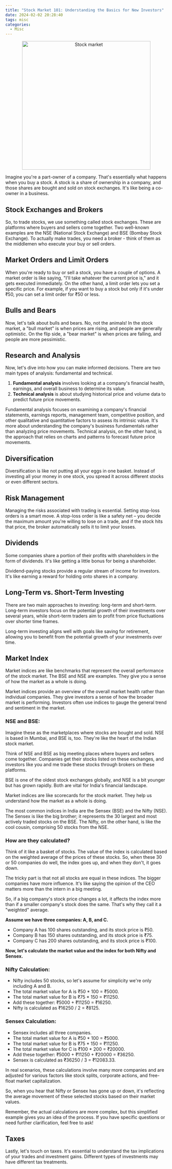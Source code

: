 ```yaml
---
title: "Stock Market 101: Understanding the Basics for New Investors"
date: 2024-02-02 20:28:40
tags: misc
categories:
  - Misc
---
```

<center>
    <img src="https://i.ibb.co/3rxc5J3/2199d24c-fbd0-42ff-8500-c948128d27b4.jpg" alt="Stock market" border="0" width="400px">
</center>

Imagine you're a part-owner of a company. That's essentially what happens when you buy a stock. A stock is a share of ownership in a company, and those shares are bought and sold on stock exchanges. It's like being a co-owner in a business.
<!--more-->

## Stock Exchanges and Brokers
So, to trade stocks, we use something called stock exchanges. These are platforms where buyers and sellers come together. Two well-known examples are the NSE (National Stock Exchange) and BSE (Bombay Stock Exchange). To actually make trades, you need a broker - think of them as the middlemen who execute your buy or sell orders.

## Market Orders and Limit Orders
When you're ready to buy or sell a stock, you have a couple of options. A market order is like saying, "I'll take whatever the current price is," and it gets executed immediately. On the other hand, a limit order lets you set a specific price. For example, if you want to buy a stock but only if it's under ₹50, you can set a limit order for ₹50 or less.

## Bulls and Bears
Now, let's talk about bulls and bears. No, not the animals! In the stock market, a "bull market" is when prices are rising, and people are generally optimistic. On the flip side, a "bear market" is when prices are falling, and people are more pessimistic.

## Research and Analysis
Now, let's dive into how you can make informed decisions. There are two main types of analysis: fundamental and technical.
<ol>
    <li><b>Fundamental analysis</b> involves looking at a company's financial health, earnings, and overall business to determine its value.</li>
    <li><b>Technical analysis</b> is about studying historical price and volume data to predict future price movements.</li>
</ol>

Fundamental analysis focuses on examining a company's financial statements, earnings reports, management team, competitive position, and other qualitative and quantitative factors to assess its intrinsic value. It's more about understanding the company's business fundamentals rather than analyzing price movements. Technical analysis, on the other hand, is the approach that relies on charts and patterns to forecast future price movements.

## Diversification
Diversification is like not putting all your eggs in one basket. Instead of investing all your money in one stock, you spread it across different stocks or even different sectors.

## Risk Management
Managing the risks associated with trading is essential. Setting stop-loss orders is a smart move. A stop-loss order is like a safety net – you decide the maximum amount you're willing to lose on a trade, and if the stock hits that price, the broker automatically sells it to limit your losses.

## Dividends
Some companies share a portion of their profits with shareholders in the form of dividends. It's like getting a little bonus for being a shareholder.

Dividend-paying stocks provide a regular stream of income for investors. It's like earning a reward for holding onto shares in a company.

## Long-Term vs. Short-Term Investing
There are two main approaches to investing: long-term and short-term. Long-term investors focus on the potential growth of their investments over several years, while short-term traders aim to profit from price fluctuations over shorter time frames.

Long-term investing aligns well with goals like saving for retirement, allowing you to benefit from the potential growth of your investments over time.

## Market Index
Market indices are like benchmarks that represent the overall performance of the stock market. The BSE and NSE are examples. They give you a sense of how the market as a whole is doing.

Market indices provide an overview of the overall market health rather than individual companies. They give investors a sense of how the broader market is performing. Investors often use indices to gauge the general trend and sentiment in the market.

### NSE and BSE:
Imagine these as the marketplaces where stocks are bought and sold. NSE is based in Mumbai, and BSE is, too. They're like the heart of the Indian stock market.

Think of NSE and BSE as big meeting places where buyers and sellers come together. Companies get their stocks listed on these exchanges, and investors like you and me trade these stocks through brokers on these platforms.

BSE is one of the oldest stock exchanges globally, and NSE is a bit younger but has grown rapidly. Both are vital for India's financial landscape.

Market indices are like scorecards for the stock market. They help us understand how the market as a whole is doing.

The most common indices in India are the Sensex (BSE) and the Nifty (NSE). The Sensex is like the big brother; it represents the 30 largest and most actively traded stocks on the BSE. The Nifty, on the other hand, is like the cool cousin, comprising 50 stocks from the NSE.

### How are they calculated?
Think of it like a basket of stocks. The value of the index is calculated based on the weighted average of the prices of these stocks. So, when these 30 or 50 companies do well, the index goes up, and when they don't, it goes down.

The tricky part is that not all stocks are equal in these indices. The bigger companies have more influence. It's like saying the opinion of the CEO matters more than the intern in a big meeting.

So, if a big company's stock price changes a lot, it affects the index more than if a smaller company's stock does the same. That's why they call it a "weighted" average.

**Assume we have three companies: A, B, and C.**

- Company A has 100 shares outstanding, and its stock price is ₹50.
- Company B has 150 shares outstanding, and its stock price is ₹75.
- Company C has 200 shares outstanding, and its stock price is ₹100.

**Now, let's calculate the market value and the index for both Nifty and Sensex.**

### Nifty Calculation:

- Nifty includes 50 stocks, so let's assume for simplicity we're only including A and B.
- The total market value for A is ₹50 * 100 = ₹5000.
- The total market value for B is ₹75 * 150 = ₹11250.
- Add these together: ₹5000 + ₹11250 = ₹16250.
- Nifty is calculated as ₹16250 / 2 = ₹8125.

### Sensex Calculation:

- Sensex includes all three companies.
- The total market value for A is ₹50 * 100 = ₹5000.
- The total market value for B is ₹75 * 150 = ₹11250.
- The total market value for C is ₹100 * 200 = ₹20000.
- Add these together: ₹5000 + ₹11250 + ₹20000 = ₹36250.
- Sensex is calculated as ₹36250 / 3 = ₹12083.33.

In real scenarios, these calculations involve many more companies and are adjusted for various factors like stock splits, corporate actions, and free-float market capitalization.

So, when you hear that Nifty or Sensex has gone up or down, it's reflecting the average movement of these selected stocks based on their market values.

Remember, the actual calculations are more complex, but this simplified example gives you an idea of the process. If you have specific questions or need further clarification, feel free to ask!

## Taxes
Lastly, let's touch on taxes. It's essential to understand the tax implications of your trades and investment gains. Different types of investments may have different tax treatments.